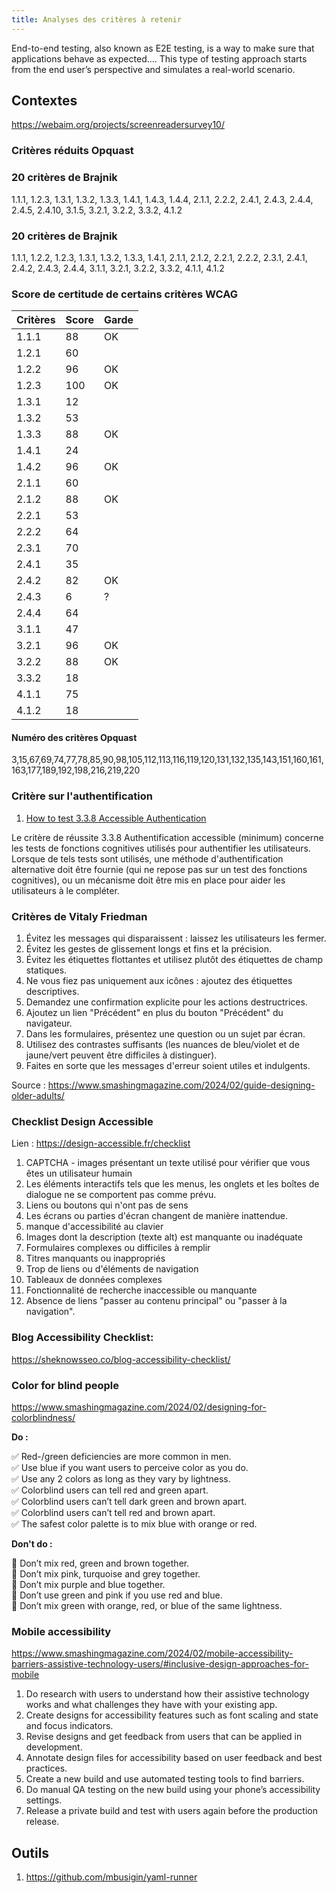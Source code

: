 ```yaml
---
title: Analyses des critères à retenir
---
```


End-to-end testing, also known as E2E testing, is a way to make sure that applications behave as expected…. This type of testing approach starts from the end user’s perspective and simulates a real-world scenario.


## Contextes

https://webaim.org/projects/screenreadersurvey10/

### Critères réduits Opquast

### 20 critères de Brajnik

1.1.1, 1.2.3, 1.3.1, 1.3.2, 1.3.3, 1.4.1, 1.4.3, 1.4.4, 2.1.1, 2.2.2, 2.4.1, 2.4.3, 2.4.4, 2.4.5, 2.4.10, 3.1.5, 3.2.1, 3.2.2, 3.3.2, 4.1.2

### 20 critères de Brajnik

1.1.1, 1.2.2, 1.2.3, 1.3.1, 1.3.2, 1.3.3, 1.4.1, 2.1.1, 2.1.2, 2.2.1, 2.2.2, 2.3.1, 2.4.1, 2.4.2, 2.4.3, 2.4.4, 3.1.1, 3.2.1, 3.2.2, 3.3.2, 4.1.1, 4.1.2


### Score de certitude de certains critères WCAG

| Critères | Score  |  Garde  |
|----------|--------|---------|
|1.1.1     |     88 |    OK   |
|1.2.1     |     60 |         |
|1.2.2     |     96 |    OK   |
|1.2.3     |    100 |    OK   |
|1.3.1     |     12 |         |
|1.3.2     |     53 |         |
|1.3.3     |     88 |    OK   |
|1.4.1     |     24 |         |
|1.4.2     |     96 |    OK   |
|2.1.1     |     60 |         |
|2.1.2     |     88 |    OK   |
|2.2.1     |     53 |         |
|2.2.2     |     64 |         |
|2.3.1     |     70 |         |
|2.4.1     |     35 |         |
|2.4.2     |     82 |    OK   |
|2.4.3     |     6  |     ?   |
|2.4.4     |     64 |         |
|3.1.1     |     47 |         |
|3.2.1     |     96 |    OK   |
|3.2.2     |     88 |    OK   |
|3.3.2     |     18 |         |
|4.1.1     |     75 |         |
|4.1.2     |     18 |         |

#### Numéro des critères Opquast

3,15,67,69,74,77,78,85,90,98,105,112,113,116,119,120,131,132,135,143,151,160,161,163,177,189,192,198,216,219,220

### Critère sur l'authentification

 1. [How to test 3.3.8 Accessible Authentication](https://www.tpgi.com/how-to-test-3-3-8-accessible-authentication-minimum/)

 Le critère de réussite 3.3.8 Authentification accessible (minimum) concerne les tests de fonctions cognitives utilisés pour authentifier les utilisateurs. Lorsque de tels tests sont utilisés, une méthode d'authentification alternative doit être fournie (qui ne repose pas sur un test des fonctions cognitives), ou un mécanisme doit être mis en place pour aider les utilisateurs à le compléter.

### Critères de Vitaly Friedman

1. Évitez les messages qui disparaissent : laissez les utilisateurs les fermer.
1. Évitez les gestes de glissement longs et fins et la précision.
1. Évitez les étiquettes flottantes et utilisez plutôt des étiquettes de champ statiques.
1. Ne vous fiez pas uniquement aux icônes : ajoutez des étiquettes descriptives.
1. Demandez une confirmation explicite pour les actions destructrices.
1. Ajoutez un lien "Précédent" en plus du bouton "Précédent" du navigateur.
1. Dans les formulaires, présentez une question ou un sujet par écran.
1. Utilisez des contrastes suffisants (les nuances de bleu/violet et de jaune/vert peuvent être difficiles à distinguer).
1. Faites en sorte que les messages d'erreur soient utiles et indulgents.

Source : https://www.smashingmagazine.com/2024/02/guide-designing-older-adults/

### Checklist Design Accessible

Lien : https://design-accessible.fr/checklist

1. CAPTCHA - images présentant un texte utilisé pour vérifier que vous êtes un utilisateur humain
1. Les éléments interactifs tels que les menus, les onglets et les boîtes de dialogue ne se comportent pas comme prévu.
1. Liens ou boutons qui n'ont pas de sens
1. Les écrans ou parties d'écran changent de manière inattendue.
1. manque d'accessibilité au clavier
1. Images dont la description (texte alt) est manquante ou inadéquate
1. Formulaires complexes ou difficiles à remplir
1. Titres manquants ou inappropriés
1. Trop de liens ou d'éléments de navigation
1. Tableaux de données complexes
1. Fonctionnalité de recherche inaccessible ou manquante
1. Absence de liens "passer au contenu principal" ou "passer à la navigation".

### Blog Accessibility Checklist:

https://sheknowsseo.co/blog-accessibility-checklist/


### Color for blind people

<https://www.smashingmagazine.com/2024/02/designing-for-colorblindness/>

**Do :**

✅ Red-/green deficiencies are more common in men.  
✅ Use blue if you want users to perceive color as you do.  
✅ Use any 2 colors as long as they vary by lightness.  
✅ Colorblind users can tell red and green apart.  
✅ Colorblind users can’t tell dark green and brown apart.  
✅ Colorblind users can’t tell red and brown apart.  
✅ The safest color palette is to mix blue with orange or red.  

**Don't do :**

🚫 Don’t mix red, green and brown together.  
🚫 Don’t mix pink, turquoise and grey together.  
🚫 Don’t mix purple and blue together.  
🚫 Don’t use green and pink if you use red and blue.  
🚫 Don’t mix green with orange, red, or blue of the same lightness.  


### Mobile accessibility

https://www.smashingmagazine.com/2024/02/mobile-accessibility-barriers-assistive-technology-users/#inclusive-design-approaches-for-mobile

 1. Do research with users to understand how their assistive technology works and what challenges they have with your existing app.
 1. Create designs for accessibility features such as font scaling and state and focus indicators.
 1. Revise designs and get feedback from users that can be applied in development.
 1. Annotate design files for accessibility based on user feedback and best practices.
 1. Create a new build and use automated testing tools to find barriers.
 1. Do manual QA testing on the new build using your phone’s accessibility settings.
 1. Release a private build and test with users again before the production release.

## Outils

 1. https://github.com/mbusigin/yaml-runner